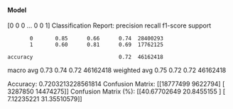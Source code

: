 #### Model
[0 0 0 ... 0 0 1]
Classification Report:
              precision    recall  f1-score   support

           0       0.85      0.66      0.74  28400293
           1       0.60      0.81      0.69  17762125

    accuracy                           0.72  46162418
   macro avg       0.73      0.74      0.72  46162418
weighted avg       0.75      0.72      0.72  46162418

Accuracy: 0.7203213228561814
Confusion Matrix:
[[18777499  9622794]
 [ 3287850 14474275]]
Confusion Matrix (%):
[[40.67702649 20.8455155 ]
 [ 7.12235221 31.35510579]]
